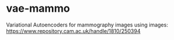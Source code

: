 # vae-mammo
Variational Autoencoders for mammography images using images: https://www.repository.cam.ac.uk/handle/1810/250394
